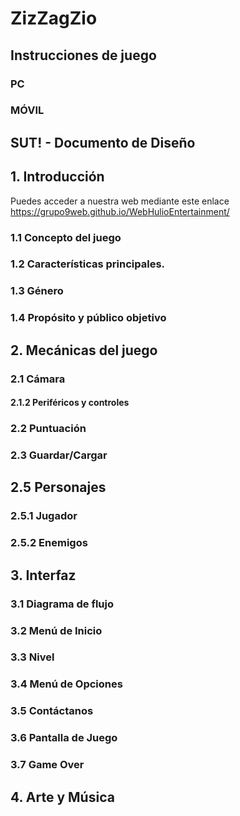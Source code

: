 # ZizZagZio

## Instrucciones de juego

### PC



### MÓVIL



## SUT!  - Documento de Diseño


## 1. Introducción

Puedes acceder a nuestra web mediante este enlace https://grupo9web.github.io/WebHulioEntertainment/

### 1.1 Concepto del juego


### 1.2 Características principales. 


### 1.3 Género


### 1.4 Propósito y público objetivo


## 2. Mecánicas del juego


### 2.1 Cámara



#### 2.1.2 Periféricos y controles



### 2.2 Puntuación




### 2.3 Guardar/Cargar


## 2.5 Personajes

### 2.5.1 Jugador



### 2.5.2 Enemigos



## 3. Interfaz


  
 
### 3.1 Diagrama de flujo



### 3.2 Menú de Inicio



### 3.3 Nivel



### 3.4 Menú de Opciones



### 3.5 Contáctanos



### 3.6 Pantalla de Juego



### 3.7 Game Over



## 4. Arte y Música



